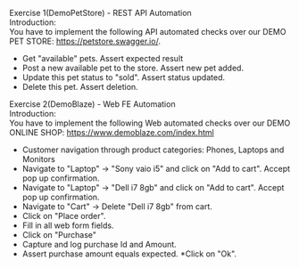 Exercise 1(DemoPetStore) - REST API Automation <br/>
Introduction: <br/>
You have to implement the following API automated checks over our DEMO PET STORE: https://petstore.swagger.io/.
<ul>
<li>Get "available" pets. Assert expected result</li>
<li>Post a new available pet to the store. Assert new pet added.</li>
<li>Update this pet status to "sold". Assert status updated.</li>
<li>Delete this pet. Assert deletion.</li>
</ul>
		 




Exercise 2(DemoBlaze) - Web FE Automation <br/>
Introduction: <br/>
You have to implement the following Web automated checks over our DEMO ONLINE
SHOP: https://www.demoblaze.com/index.html
* Customer navigation through product categories: Phones, Laptops and Monitors
* Navigate to "Laptop" → "Sony vaio i5" and click on "Add to cart". Accept pop up
	confirmation.
* Navigate to "Laptop" → "Dell i7 8gb" and click on "Add to cart". Accept pop up
	confirmation.
* Navigate to "Cart" → Delete "Dell i7 8gb" from cart.
* Click on "Place order".
* Fill in all web form fields.
* Click on "Purchase"
* Capture and log purchase Id and Amount.
* Assert purchase amount equals expected.
*Click on "Ok".
